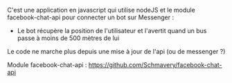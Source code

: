 C'est une application en javascript qui utilise nodeJS et le module facebook-chat-api pour connecter un bot sur Messenger :
- Le bot récupère la position de l'utilisateur et l'avertit quand un bus passe à moins de 500 mètres de lui

Le code ne marche plus depuis une mise à jour de l'api (ou de messenger ?)

Module facebook-chat-api : https://github.com/Schmavery/facebook-chat-api
